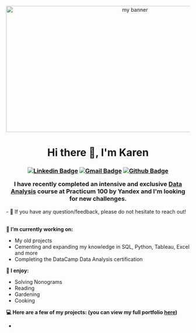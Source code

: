 <p align="center">
<img width="691" height="345" src="https://user-images.githubusercontent.com/99136427/171146730-f1b254c3-30d4-4f2d-b016-3231fa64836a.png" alt="my banner">
</p>
<h1 align="center">
Hi there 👋, I'm Karen
</h1>
<h3 align="center">
  
  [![Linkedin Badge](https://img.shields.io/badge/-Karen%20Mitlin-0077b5?logo=linkedin&logoColor=white&style=flat&link=https://www.linkedin.com/in/karen-mitlin/)](https://www.linkedin.com/in/karen-mitlin/)
[![Gmail Badge](https://img.shields.io/badge/-karen.mitlin@gmail.com-c14438?style=flat-square&logo=Gmail&logoColor=white&link=mailto:karen.mitlin@gmail.com)](mailto:karen.mitlin@gmail.com)
[![Github Badge](https://img.shields.io/badge/-Portfolio-181717?logo=github&logoColor=white&style=flat&link=https://github.com/KarenMitlin/Portfolio-Practicum-Projects)](https://github.com/KarenMitlin/Portfolio-Practicum-Projects)
  
  I have recently completed an intensive and exclusive <a href="https://slack-files.com/files-pri-safe/TPV9DP0N4-F03GN3J8HEU/karen_mitlin_28.04.22-2.pdf?c=1653997366-28331d345c1cfd56" target="_blank" rel="noreferrer">Data Analysis</a> course at Practicum 100 by Yandex and I'm looking for new challenges.
           
  </h3>
- 💬 If you have any question/feedback, please do not hesitate to reach out!<br/><br/>

<b> 🌱 I’m currently working on: </b>
  
  - My old projects
  - Cementing and expanding my knowledge in SQL, Python, Tableau, Excel and more
  - Completing the DataCamp Data Analysis certification
  
<b> :sunflower: I enjoy: </b>
  
  - Solving Nonograms
  - Reading
  - Gardening
  - Cooking

<b> :computer: Here are a few of my projects: (you can view my full portfolio <a href="https://github.com/KarenMitlin/Portfolio-Practicum-Projects"> here</a>) </b>

 - 
